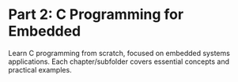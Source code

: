 # Part 2: C Programming for Embedded

Learn C programming from scratch, focused on embedded systems applications. Each chapter/subfolder covers essential concepts and practical examples.
